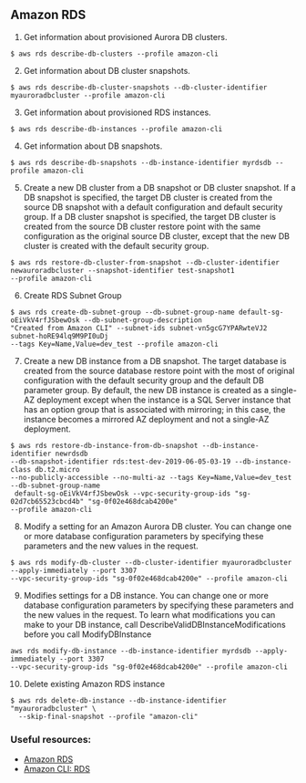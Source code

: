 ## Amazon RDS

1. Get information about provisioned Aurora DB clusters.
```
$ aws rds describe-db-clusters --profile amazon-cli
```

2. Get  information  about  DB cluster snapshots.
```
$ aws rds describe-db-cluster-snapshots --db-cluster-identifier myauroradbcluster --profile amazon-cli
```

3. Get  information about provisioned RDS instances.
```
$ aws rds describe-db-instances --profile amazon-cli
```

4. Get  information about DB snapshots.
```
$ aws rds describe-db-snapshots --db-instance-identifier myrdsdb --profile amazon-cli
```

5. Create a new DB cluster from a DB snapshot or DB cluster snapshot.
If  a  DB  snapshot is specified, the target DB cluster is created from
the source DB snapshot with a default configuration and  default  security group.
If a DB cluster snapshot is specified, the target DB cluster is created
from the source DB cluster restore point with the same configuration as
the  original source DB cluster, except that the new DB cluster is created with the default security group.
```
$ aws rds restore-db-cluster-from-snapshot --db-cluster-identifier newauroradbcluster --snapshot-identifier test-snapshot1
--profile amazon-cli
```

6. Create RDS Subnet Group
```
$ aws rds create-db-subnet-group --db-subnet-group-name default-sg-oEiVkV4rfJSbewOsk --db-subnet-group-description 
"Created from Amazon CLI" --subnet-ids subnet-vn5gcG7YPARwteVJ2 subnet-hoRE94lq9M9PI0uDj 
--tags Key=Name,Value=dev_test --profile amazon-cli
```

7. Create  a  new  DB instance from a DB snapshot. The target database is
created from the source database restore point with the most of  original
configuration  with  the default security group and the default DB
parameter group. By default, the new DB instance is created as  a  single-AZ
deployment  except  when  the instance is a SQL Server instance that has an
option group that is associated  with  mirroring;  in  this case,
the instance becomes a mirrored AZ deployment and not a single-AZ deployment.

```
$ aws rds restore-db-instance-from-db-snapshot --db-instance-identifier newrdsdb 
--db-snapshot-identifier rds:test-dev-2019-06-05-03-19 --db-instance-class db.t2.micro
--no-publicly-accessible --no-multi-az --tags Key=Name,Value=dev_test --db-subnet-group-name
 default-sg-oEiVkV4rfJSbewOsk --vpc-security-group-ids "sg-02d7cb65523cbcd4b" "sg-0f02e468dcab4200e" 
--profile amazon-cli
```

8. Modify a setting for an Amazon Aurora DB cluster. You can change one or 
more database configuration parameters by specifying  these  parameters
and  the  new  values  in  the  request.
```
$ aws rds modify-db-cluster --db-cluster-identifier myauroradbcluster  --apply-immediately --port 3307
--vpc-security-group-ids "sg-0f02e468dcab4200e" --profile amazon-cli 
```

9. Modifies  settings  for a DB instance. You can change one or more database
configuration parameters by specifying these  parameters  and  the new  values
in the request. To learn what modifications you can make to your DB instance,
call DescribeValidDBInstanceModifications before  you call ModifyDBInstance 
```
aws rds modify-db-instance --db-instance-identifier myrdsdb --apply-immediately --port 3307
--vpc-security-group-ids "sg-0f02e468dcab4200e" --profile amazon-cli
```

10. Delete existing Amazon RDS instance
```
$ aws rds delete-db-instance --db-instance-identifier "myauroradbcluster" \
  --skip-final-snapshot --profile "amazon-cli"
```

### Useful resources:
* [Amazon RDS](https://aws.amazon.com/rds/)
* [Amazon CLI: RDS](https://docs.aws.amazon.com/cli/latest/reference/rds/)
